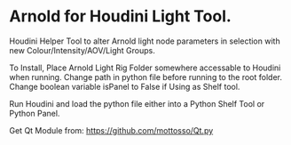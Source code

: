 # Arnold for Houdini Light Tool.
Houdini Helper Tool to alter Arnold light node parameters in selection with new Colour/Intensity/AOV/Light Groups.

To Install, Place Arnold Light Rig Folder somewhere accessable to Houdini when running.
Change path in python file before running to the root folder.
Change boolean variable isPanel to False if Using as Shelf tool.

Run Houdini and load the python file either into a Python Shelf Tool or Python Panel.

Get Qt Module from: https://github.com/mottosso/Qt.py
